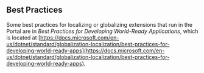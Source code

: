 
## Best Practices

Some best practices for localizing or globalizing extensions that run in the Portal are in _Best Practices for Developing World-Ready Applications_, which is  located at [https://docs.microsoft.com/en-us/dotnet/standard/globalization-localization/best-practices-for-developing-world-ready-apps](https://docs.microsoft.com/en-us/dotnet/standard/globalization-localization/best-practices-for-developing-world-ready-apps).

